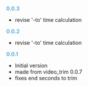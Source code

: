 
**<span style="color:#56adda">0.0.3</span>**
- revise '-to' time calculation

**<span style="color:#56adda">0.0.2</span>**
- revise '-to' time calculation

**<span style="color:#56adda">0.0.1</span>**
- Initial version
- made from video_trim 0.0.7
- fixes end seconds to trim
